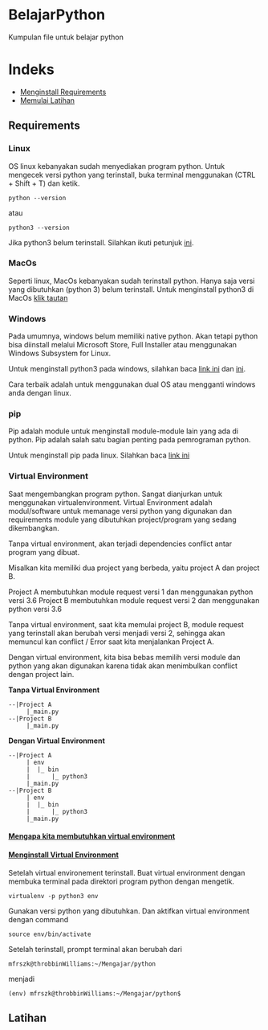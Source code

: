 # BelajarPython
Kumpulan file untuk belajar python

# Indeks
  - [Menginstall Requirements](#Requirements)
  - [Memulai Latihan](#Latihan)

## Requirements

### Linux
OS linux kebanyakan sudah menyediakan program python. Untuk mengecek versi python yang terinstall, buka terminal menggunakan (CTRL + Shift + T) dan ketik.

```
python --version
```
atau
```
python3 --version
```
Jika python3 belum terinstall. Silahkan ikuti petunjuk [ini](https://realpython.com/installing-python/#how-to-install-python-on-linux).

### MacOs

Seperti linux, MacOs kebanyakan sudah terinstall python. Hanya saja versi yang dibutuhkan (python 3) belum terinstall. Untuk menginstall python3 di MacOs [klik tautan](https://docs.python-guide.org/starting/install3/osx/)

### Windows

Pada umumnya, windows belum memiliki native python. Akan tetapi python bisa diinstall melalui Microsoft Store, Full Installer atau menggunakan Windows Subsystem for Linux.

Untuk menginstall python3 pada windows, silahkan baca [link ini](https://realpython.com/installing-python/#how-to-install-python-on-windows) dan [ini](https://docs.microsoft.com/en-us/windows/python/web-frameworks).

Cara terbaik adalah untuk menggunakan dual OS atau mengganti windows anda dengan linux.


### pip
Pip adalah module untuk menginstall module-module lain yang ada di python. Pip adalah salah satu bagian penting pada pemrograman python. 

Untuk menginstall pip pada linux. Silahkan baca [link ini](https://pip.pypa.io/en/stable/installation/)

### Virtual Environment
Saat mengembangkan program python. Sangat dianjurkan untuk menggunakan virtualenvironment.
Virtual Environment adalah modul/software untuk memanage versi python yang digunakan dan requirements module yang dibutuhkan project/program yang sedang dikembangkan.

Tanpa virtual environment, akan terjadi dependencies conflict antar program yang dibuat.

Misalkan kita memiliki dua project yang berbeda, yaitu project A dan project B.

Project A membutuhkan module request versi 1 dan menggunakan python versi 3.6
Project B membutuhkan module request versi 2 dan menggunakan python versi 3.6

Tanpa virtual environment, saat kita memulai project B, module request yang terinstall akan berubah versi menjadi versi 2, sehingga akan memuncul kan conflict / Error saat kita menjalankan Project A.

Dengan virtual environment, kita bisa bebas memilih versi module dan python yang akan digunakan karena tidak akan menimbulkan conflict dengan project lain.

**Tanpa Virtual Environment**
```
--|Project A
     |_main.py
--|Project B
     |_main.py
```
**Dengan Virtual Environment**
```
--|Project A
     | env
     |  |_ bin
     |      |_ python3
     |_main.py
--|Project B
     | env
     |  |_ bin
     |      |_ python3
     |_main.py
```

#### [Mengapa kita membutuhkan virtual environment](https://www.petanikode.com/python-virtualenv)

#### [Menginstall Virtual Environment](https://virtualenv.pypa.io/en/latest/installation.html)

Setelah virtual environement terinstall. Buat virtual environment dengan membuka terminal pada direktori program python dengan mengetik.
```
virtualenv -p python3 env
```

Gunakan versi python yang dibutuhkan. Dan aktifkan virtual environment dengan command
```
source env/bin/activate
```

Setelah terinstall, prompt terminal akan berubah dari
```
mfrszk@throbbinWilliams:~/Mengajar/python
```
menjadi
```
(env) mfrszk@throbbinWilliams:~/Mengajar/python$ 
```



## Latihan
